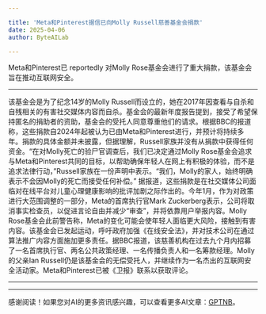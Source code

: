 ```yaml
---

title: 'Meta和Pinterest据信已向Molly Russell慈善基金会捐款'
date: 2025-04-06
author: ByteAILab

---
```


Meta和Pinterest已 reportedly 对Molly Rose基金会进行了重大捐款，该基金会旨在推动互联网安全。

---
该基金会是为了纪念14岁的Molly Russell而设立的，她在2017年因查看与自杀和自残相关的有害社交媒体内容而自杀。基金会的最新年度报告提到，接受了希望保持匿名的捐助者的资助，基金会的受托人同意尊重他们的请求。根据BBC的报道称，这些捐款自2024年起被认为已由Meta和Pinterest进行，并预计将持续多年。捐款的具体金额并未披露，但据理解，Russell家族并没有从捐款中获得任何资金。“在对Molly死亡的验尸官调查后，我们已决定通过Molly Rose基金会追求与Meta和Pinterest共同的目标，以帮助确保年轻人在网上有积极的体验，而不是追求法律行动，”Russell家族在一份声明中表示。“我们，Molly的家人，始终明确表示不会因Molly的死亡而接受任何补偿。” 据报道，这些捐款是在社交媒体公司面临对在线平台对儿童心理健康影响的批评加剧之际作出的。今年1月，作为对政策进行大范围调整的一部分，Meta的首席执行官Mark Zuckerberg表示，公司将取消事实检查员，以促进言论自由并减少“审查”，并将依靠用户举报内容。Molly Rose基金会此前警告称，Meta的变化可能会使年轻人面临更大风险，接触到有害内容。该基金会已发起运动，呼吁政府加强《在线安全法》，并对技术公司在通过算法推广内容方面施加更多责任。据BBC报道，该慈善机构在过去九个月内招募了一名首席执行官、两名公共政策经理、一名传播负责人和一名筹款经理。Molly的父亲Ian Russell仍是该基金会的无偿受托人，并继续作为一名杰出的互联网安全活动家。Meta和Pinterest已被《卫报》联系以获取评论。

---
---
感谢阅读！如果您对AI的更多资讯感兴趣，可以查看更多AI文章：[GPTNB](https://gptnb.com)。